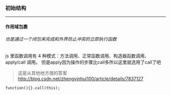 ### 初始结构
***
#### 作用域包裹 
###### 也是通过一个闭包来完成和外界防止冲突的立即执行函数
js 里函数调用有 4 种模式：方法调用、正常函数调用、构造器函数调用、apply/call 调用。
但是apply因为操作的步骤比call多所以这里就选用了call了吧
> 这是从其他地方搜的答案
http://blog.csdn.net/zhengyinhui100/article/details/7837127
```
function(){}.call(this);
```




